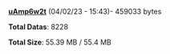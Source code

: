 [**uAmp6w2t**](/data/uAmp6w2t.txt) (04/02/23 - 15:43)- 459033 bytes

**Total Datas**: 8228

**Total Size**: 55.39 MB / 55.4 MB